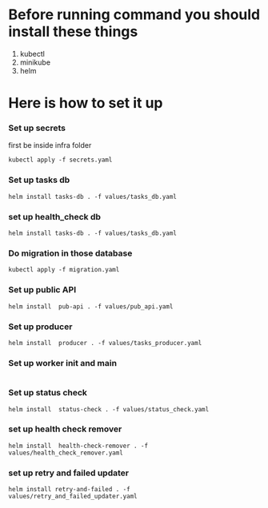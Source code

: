 # Before running command you should install these things
1. kubectl
2. minikube
3. helm

# Here is how to set it up

### Set up secrets

first be inside infra folder

```
kubectl apply -f secrets.yaml
```

### Set up tasks db

```
helm install tasks-db . -f values/tasks_db.yaml
```

### set up health_check db

```
helm install tasks-db . -f values/tasks_db.yaml
```

### Do migration in those database

```
kubectl apply -f migration.yaml
```

### Set up public API
 
```
helm install  pub-api . -f values/pub_api.yaml
```

### Set up producer 

```
helm install  producer . -f values/tasks_producer.yaml
```

### Set up worker init and main 

```
```

### Set up status check 

```
helm install  status-check . -f values/status_check.yaml
```

### set up health check remover
```
helm install  health-check-remover . -f values/health_check_remover.yaml
```

### set up retry and failed updater
```
helm install retry-and-failed . -f values/retry_and_failed_updater.yaml
```


